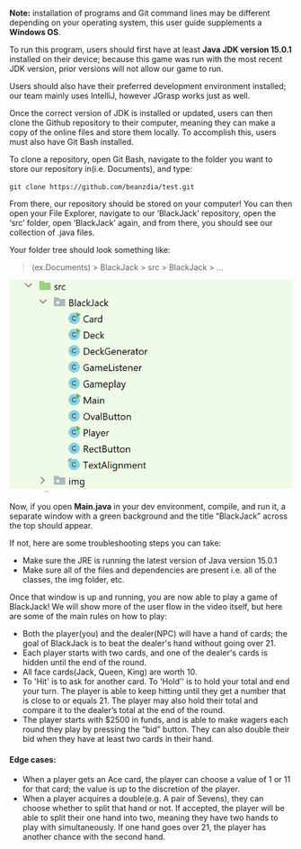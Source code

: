 **Note:** installation of programs and Git command lines may be different depending on your operating system, this user guide supplements a **Windows OS**.

To run this program, users should first have at least **Java JDK version 15.0.1** installed on their device; because this game was run with the most recent JDK version, prior versions will not allow our game to run. 

Users should also have their preferred development environment installed; our team mainly uses IntelliJ, however JGrasp works just as well. 

Once the correct version of JDK is installed or updated, users can then clone the Github repository to their computer, meaning they can make a copy of the online files and store them locally. To accomplish this, users must also have Git Bash installed. 

To clone a repository, open Git Bash, navigate to the folder you want to store our repository in(i.e. Documents), and type: 

`git clone https://github.com/beanzdia/test.git`
    
From there, our repository should be stored on your computer! You can then open your File Explorer, navigate to our ‘BlackJack’ repository, open the ‘src’ folder, open ‘BlackJack’ again, and from there, you should see our collection of .java files. 

Your folder tree should look something like:
> (ex.Documents) > BlackJack > src > BlackJack > ...

![](folderTree.png)

Now, if you open **Main.java** in your dev environment, compile, and run it, a separate window with a green background and the title “BlackJack” across the top should appear. 

If not, here are some troubleshooting steps you can take:
- Make sure the JRE is running the latest version of Java version 15.0.1
- Make sure all of the files and dependencies are present i.e. all of the classes, the img folder, etc.

Once that window is up and running, you are now able to play a game of BlackJack! We will show more of the user flow in the video itself, but here are some of the main rules on how to play:
- Both the player(you) and the dealer(NPC) will have a hand of cards; the goal of BlackJack is to beat the dealer's hand without going over 21.
- Each player starts with two cards, and one of the dealer's cards is hidden until the end of the round.
- All face cards(Jack, Queen, King) are worth 10.
- To 'Hit' is to ask for another card. To 'Hold’' is to hold your total and end your turn. The player is able to keep hitting until they get a number that is close to or equals 21. The player may also hold their total and compare it to the dealer’s total at the end of the round.
- The player starts with $2500 in funds, and is able to make wagers each round they play by pressing the “bid” button. They can also double their bid when they have at least two cards in their hand.
#### Edge cases:
- When a player gets an Ace card, the player can choose a value of 1 or 11 for that card; the value is up to the discretion of the player.
- When a player acquires a double(e.g. A pair of Sevens), they can choose whether to split that hand or not. If accepted, the player will be able to split their one hand into two, meaning they have two hands to play with simultaneously. If one hand goes over 21, the player has another chance with the second hand. 

